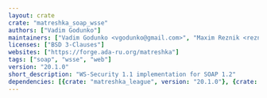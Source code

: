 ```yaml
---
layout: crate
crate: "matreshka_soap_wsse"
authors: ["Vadim Godunko"]
maintainers: ["Vadim Godunko <vgodunko@gmail.com>", "Maxim Reznik <reznikmm@gmail.com>"]
licenses: ["BSD 3-Clauses"]
websites: ["https://forge.ada-ru.org/matreshka"]
tags: ["soap", "wsse", "web"]
version: "20.1.0"
short_description: "WS-Security 1.1 implementation for SOAP 1.2"
dependencies: [{crate: "matreshka_league", version: "20.1.0"}, {crate: "matreshka_soap", version: "20.1.0"}]
---
```



